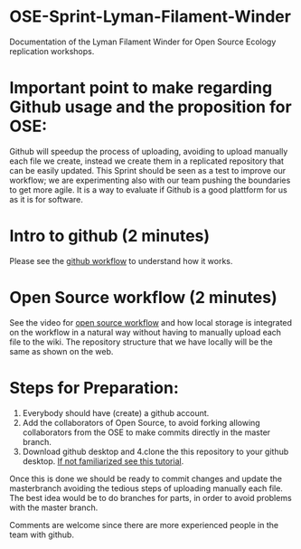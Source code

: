 # OSE-Sprint-Lyman-Filament-Winder
Documentation of the Lyman Filament Winder for Open Source Ecology replication workshops.

# Important point to make regarding Github usage and the proposition for OSE:
Github will speedup the process of uploading, avoiding to upload manually each file we create, instead we create them in a replicated repository that can be easily updated. This Sprint should be seen as a test to improve our workflow; we are experimenting also with our team pushing the boundaries to get more agile. It is a way to evaluate if Github is a good plattform for us as it is for software.


# Intro to github (2 minutes)
Please see the [github workflow](https://www.youtube.com/watch?v=2GO1a1vgNrc&ab_channel=freeCodeCamp) to understand how it works.

# Open Source workflow (2 minutes)
See the video for [open source workflow](https://www.youtube.com/watch?v=4VY0kHqIqyU&ab_channel=freeCodeCamp) and how local storage is integrated on the workflow in a natural way without having to manually upload each file to the wiki. The repository structure that we have locally will be the same as shown on the web.

# Steps for Preparation:

1. Everybody should have (create) a github account.
2. Add the collaborators of Open Source, to avoid forking allowing collaborators from the OSE to make commits directly in the master branch.
3. Download github desktop and 
4.clone the this repository to your github desktop. [If not familiarized see this tutorial](https://www.youtube.com/watch?v=J2W7igZqHgA&ab_channel=SeleneSchmittling).

Once this is done we should be ready to commit changes and update the masterbranch avoiding the tedious steps of uploading manually each file. The best idea would be to do branches for parts, in order to avoid problems with the master branch.

Comments are welcome since there are more experienced people in the team with github.
